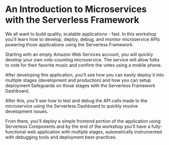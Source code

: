 # An Introduction to Microservices with the Serverless Framework

We all want to build quality, scalable applications - fast. In this workshop you'll learn how to develop, deploy, debug, and monitor microservice APIs powering those applications using the Serverless Framework.

Starting with an empty Amazon Web Services account, you will quickly develop your own vote-counting microservice. The service will allow folks to vote for their favorite music and confirm the votes using a mobile phone.

After developing this application, you'll see how you can easily deploy it into multiple stages (development and production) and how you can setup deployment Safeguards on those stages with the Serverless Framework Dashboard.

After this, you'll see how to test and debug the API calls made to the microservice using the Serverless Dashboard to quickly resolve development issues.

From there, you'll deploy a simple frontend portion of the application using Serverless Components and by the end of the workshop you'll have a fully-functional web application with multiple stages, automatically instrumented with debugging tools and deployment best-practices.